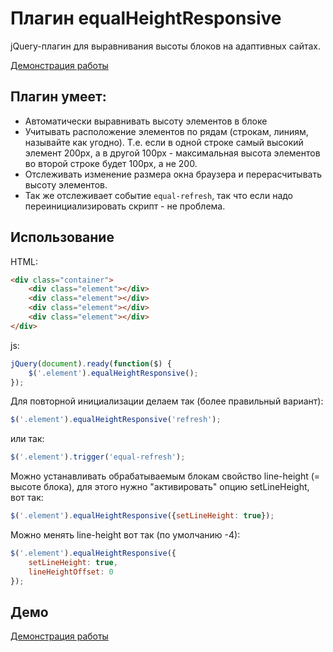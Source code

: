 Плагин equalHeightResponsive
============================

jQuery-плагин для выравнивания высоты блоков на адаптивных сайтах.

[Демонстрация работы](http://git.io/OwM7Ow)

Плагин умеет:
------------

* Автоматически выравнивать высоту элементов в блоке
* Учитывать расположение элементов по рядам (строкам, линиям, называйте как угодно). Т.е. если в одной строке самый высокий элемент 200px, а в другой 100px - максимальная высота элементов во второй строке будет 100px, а не 200.
* Отслеживать изменение размера окна браузера и перерасчитывать высоту элементов.
* Так же отслеживает событие `equal-refresh`, так что если надо переинициализировать скрипт - не проблема.


Использование
-------------
HTML:
``` html
<div class="container">
    <div class="element"></div>
    <div class="element"></div>
    <div class="element"></div>
    <div class="element"></div>
</div>
```

js:
``` javascript
jQuery(document).ready(function($) {
    $('.element').equalHeightResponsive();
});
```


Для повторной инициализации делаем так (более правильный вариант):
``` javascript
$('.element').equalHeightResponsive('refresh');
```
или так:
``` javascript
$('.element').trigger('equal-refresh');
```

Можно устанавливать обрабатываемым блокам свойство line-height (= высоте блока), для этого нужно "активировать" опцию setLineHeight, вот так:
``` javascript
$('.element').equalHeightResponsive({setLineHeight: true});
```

Можно менять line-height вот так (по умолчанию -4):
``` javascript
$('.element').equalHeightResponsive({
    setLineHeight: true,
    lineHeightOffset: 0
});
```


Демо
----
[Демонстрация работы](http://git.io/OwM7Ow)